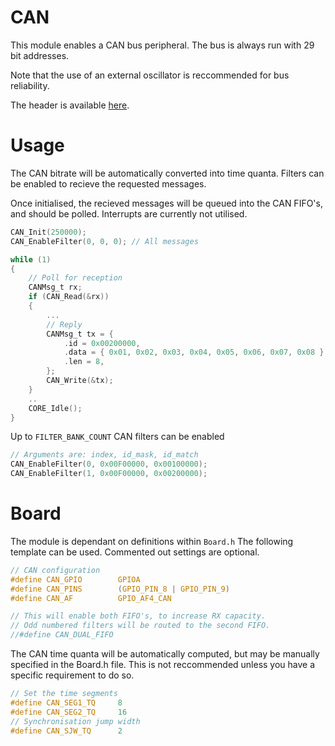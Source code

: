 # CAN
This module enables a CAN bus peripheral.
The bus is always run with 29 bit addresses.

Note that the use of an external oscillator is reccommended for bus reliability.

The header is available [here](../Lib/CAN.h).

# Usage

The CAN bitrate will be automatically converted into time quanta.
Filters can be enabled to recieve the requested messages.

Once initialised, the recieved messages will be queued into the CAN FIFO's, and should be polled. Interrupts are currently not utilised.

```C
CAN_Init(250000);
CAN_EnableFilter(0, 0, 0); // All messages

while (1)
{
    // Poll for reception
    CANMsg_t rx;
    if (CAN_Read(&rx))
    {
        ...
        // Reply
        CANMsg_t tx = {
            .id = 0x00200000,
            .data = { 0x01, 0x02, 0x03, 0x04, 0x05, 0x06, 0x07, 0x08 },
            .len = 8,
        };
        CAN_Write(&tx);
    }
    ..
    CORE_Idle();
}
```

Up to `FILTER_BANK_COUNT` CAN filters can be enabled
```C
// Arguments are: index, id_mask, id_match 
CAN_EnableFilter(0, 0x00F00000, 0x00100000);
CAN_EnableFilter(1, 0x00F00000, 0x00200000);
```

# Board

The module is dependant on  definitions within `Board.h`
The following template can be used. Commented out settings are optional.

```C
// CAN configuration
#define CAN_GPIO		GPIOA
#define CAN_PINS		(GPIO_PIN_8 | GPIO_PIN_9)
#define CAN_AF          GPIO_AF4_CAN

// This will enable both FIFO's, to increase RX capacity.
// Odd numbered filters will be routed to the second FIFO.
//#define CAN_DUAL_FIFO
```

The CAN time quanta will be automatically computed, but may be manually specified in the Board.h file. This is not reccommended unless you have a specific requirement to do so.

```C
// Set the time segments
#define CAN_SEG1_TQ     8
#define CAN_SEG2_TQ     16
// Synchronisation jump width
#define CAN_SJW_TQ      2
```
